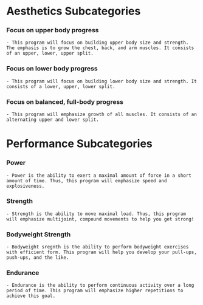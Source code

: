# Aesthetics Subcategories
  ### Focus on upper body progress
    - This program will focus on building upper body size and strength. The emphasis is to grow the chest, back, and arm muscles. It consists of an upper, lower, upper split. 

  ### Focus on lower body progress
    - This program will focus on building lower body size and strength. It consists of a lower, upper, lower split. 
  ### Focus on balanced, full-body progress
    - This program will emphasize growth of all muscles. It consists of an alternating upper and lower split.  

# Performance Subcategories
  ### Power
    - Power is the ability to exert a maximal amount of force in a short amount of time. Thus, this program will emphasize speed and explosiveness.
  ### Strength
    - Strength is the ability to move maximal load. Thus, this program will emphasize multijoint, compound movements to help you get strong!  

  ### Bodyweight Strength
    - Bodyweight sregnth is the ability to perform bodyweight exercises with efficient form. This program will help you develop your pull-ups, push-ups, and the like. 

  ### Endurance
    - Endurance is the ability to perform continuous activity over a long period of time. This program will emphasize higher repetitions to achieve this goal. 
